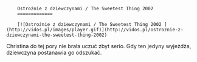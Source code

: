 
        Ostrożnie z dziewczynami / The Sweetest Thing 2002 
        =============
        
        [![Ostrożnie z dziewczynami / The Sweetest Thing 2002 ](http://vidos.pl/images/player.gif)](http://vidos.pl/ostroznie-z-dziewczynami-the-sweetest-thing-2002)
        
        
 Christina do tej pory nie brała uczuć zbyt serio. Gdy ten jedyny wyjeżdża, dziewczyna postanawia go odszukać.
    